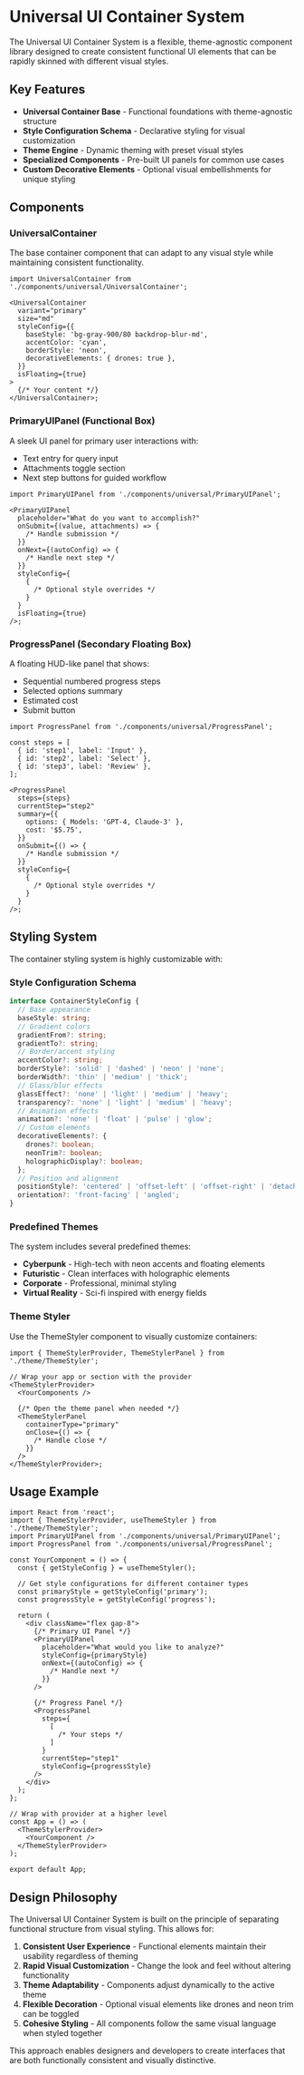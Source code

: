 # Universal UI Container System

The Universal UI Container System is a flexible, theme-agnostic component library designed to create consistent functional UI elements that can be rapidly skinned with different visual styles.

## Key Features

- **Universal Container Base** - Functional foundations with theme-agnostic structure
- **Style Configuration Schema** - Declarative styling for visual customization
- **Theme Engine** - Dynamic theming with preset visual styles
- **Specialized Components** - Pre-built UI panels for common use cases
- **Custom Decorative Elements** - Optional visual embellishments for unique styling

## Components

### UniversalContainer

The base container component that can adapt to any visual style while maintaining consistent functionality.

```tsx
import UniversalContainer from './components/universal/UniversalContainer';

<UniversalContainer
  variant="primary"
  size="md"
  styleConfig={{
    baseStyle: 'bg-gray-900/80 backdrop-blur-md',
    accentColor: 'cyan',
    borderStyle: 'neon',
    decorativeElements: { drones: true },
  }}
  isFloating={true}
>
  {/* Your content */}
</UniversalContainer>;
```

### PrimaryUIPanel (Functional Box)

A sleek UI panel for primary user interactions with:

- Text entry for query input
- Attachments toggle section
- Next step buttons for guided workflow

```tsx
import PrimaryUIPanel from './components/universal/PrimaryUIPanel';

<PrimaryUIPanel
  placeholder="What do you want to accomplish?"
  onSubmit={(value, attachments) => {
    /* Handle submission */
  }}
  onNext={(autoConfig) => {
    /* Handle next step */
  }}
  styleConfig={
    {
      /* Optional style overrides */
    }
  }
  isFloating={true}
/>;
```

### ProgressPanel (Secondary Floating Box)

A floating HUD-like panel that shows:

- Sequential numbered progress steps
- Selected options summary
- Estimated cost
- Submit button

```tsx
import ProgressPanel from './components/universal/ProgressPanel';

const steps = [
  { id: 'step1', label: 'Input' },
  { id: 'step2', label: 'Select' },
  { id: 'step3', label: 'Review' },
];

<ProgressPanel
  steps={steps}
  currentStep="step2"
  summary={{
    options: { Models: 'GPT-4, Claude-3' },
    cost: '$5.75',
  }}
  onSubmit={() => {
    /* Handle submission */
  }}
  styleConfig={
    {
      /* Optional style overrides */
    }
  }
/>;
```

## Styling System

The container styling system is highly customizable with:

### Style Configuration Schema

```typescript
interface ContainerStyleConfig {
  // Base appearance
  baseStyle: string;
  // Gradient colors
  gradientFrom?: string;
  gradientTo?: string;
  // Border/accent styling
  accentColor?: string;
  borderStyle?: 'solid' | 'dashed' | 'neon' | 'none';
  borderWidth?: 'thin' | 'medium' | 'thick';
  // Glass/blur effects
  glassEffect?: 'none' | 'light' | 'medium' | 'heavy';
  transparency?: 'none' | 'light' | 'medium' | 'heavy';
  // Animation effects
  animation?: 'none' | 'float' | 'pulse' | 'glow';
  // Custom elements
  decorativeElements?: {
    drones?: boolean;
    neonTrim?: boolean;
    holographicDisplay?: boolean;
  };
  // Position and alignment
  positionStyle?: 'centered' | 'offset-left' | 'offset-right' | 'detached';
  orientation?: 'front-facing' | 'angled';
}
```

### Predefined Themes

The system includes several predefined themes:

- **Cyberpunk** - High-tech with neon accents and floating elements
- **Futuristic** - Clean interfaces with holographic elements
- **Corporate** - Professional, minimal styling
- **Virtual Reality** - Sci-fi inspired with energy fields

### Theme Styler

Use the ThemeStyler component to visually customize containers:

```tsx
import { ThemeStylerProvider, ThemeStylerPanel } from './theme/ThemeStyler';

// Wrap your app or section with the provider
<ThemeStylerProvider>
  <YourComponents />

  {/* Open the theme panel when needed */}
  <ThemeStylerPanel
    containerType="primary"
    onClose={() => {
      /* Handle close */
    }}
  />
</ThemeStylerProvider>;
```

## Usage Example

```tsx
import React from 'react';
import { ThemeStylerProvider, useThemeStyler } from './theme/ThemeStyler';
import PrimaryUIPanel from './components/universal/PrimaryUIPanel';
import ProgressPanel from './components/universal/ProgressPanel';

const YourComponent = () => {
  const { getStyleConfig } = useThemeStyler();

  // Get style configurations for different container types
  const primaryStyle = getStyleConfig('primary');
  const progressStyle = getStyleConfig('progress');

  return (
    <div className="flex gap-8">
      {/* Primary UI Panel */}
      <PrimaryUIPanel
        placeholder="What would you like to analyze?"
        styleConfig={primaryStyle}
        onNext={(autoConfig) => {
          /* Handle next */
        }}
      />

      {/* Progress Panel */}
      <ProgressPanel
        steps={
          [
            /* Your steps */
          ]
        }
        currentStep="step1"
        styleConfig={progressStyle}
      />
    </div>
  );
};

// Wrap with provider at a higher level
const App = () => (
  <ThemeStylerProvider>
    <YourComponent />
  </ThemeStylerProvider>
);

export default App;
```

## Design Philosophy

The Universal UI Container System is built on the principle of separating functional structure from visual styling. This allows for:

1. **Consistent User Experience** - Functional elements maintain their usability regardless of theming
2. **Rapid Visual Customization** - Change the look and feel without altering functionality
3. **Theme Adaptability** - Components adjust dynamically to the active theme
4. **Flexible Decoration** - Optional visual elements like drones and neon trim can be toggled
5. **Cohesive Styling** - All components follow the same visual language when styled together

This approach enables designers and developers to create interfaces that are both functionally consistent and visually distinctive.
